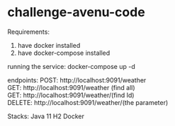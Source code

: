 # challenge-avenu-code
Requirements:
1. have docker installed
2. have docker-compose installed

running the service: docker-compose up -d

endpoints:
POST: http://localhost:9091/weather
<br /> GET: http://localhost:9091/weather (find all)
<br /> GET: http://localhost:9091/weather/(find Id)
<br /> DELETE: http://localhost:9091/weather/(the parameter)

Stacks:
Java 11
H2
Docker
